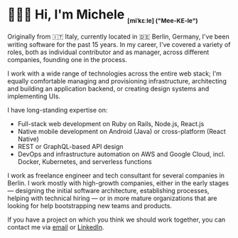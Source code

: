# 👨🏼‍💻 Hi, I'm Michele <sub><sub><sup><sub>[miˈkɛːle] ("Mee-KE-le")</sub></sup></sub></sub>

Originally from 🇮🇹 Italy, currently located in 🇩🇪 Berlin, Germany, I've been writing software for the past 15 years. In my career, I've covered a variety of roles, both as individual contributor and as manager, across different companies, founding one in the process.

I work with a wide range of technologies across the entire web stack; I'm equally comfortable managing and provisioning infrastructure, architecting and building an application backend, or creating design systems and implementing UIs.

I have long-standing expertise on:

- Full-stack web development on Ruby on Rails, Node.js, React.js
- Native mobile development on Android (Java) or cross-platform (React Native)
- REST or GraphQL-based API design
- DevOps and infrastructure automation on AWS and Google Cloud, incl. Docker, Kubernetes, and serverless functions

I work as freelance engineer and tech consultant for several companies in Berlin. I work mostly with high-growth companies, either in the early stages — designing the initial software architecture, establishing processes, helping with technical hiring — or in more mature organizations that are looking for help bootstrapping new teams and products.

If you have a project on which you think we should work together, you can contact me via [email](mailto:michele@piccirillo.io) or [LinkedIn](https://linkedin.com/in/michelepiccirillo/).


<!--
**lordofthelake/lordofthelake** is a ✨ _special_ ✨ repository because its `README.md` (this file) appears on your GitHub profile.

Here are some ideas to get you started:

- 🔭 I’m currently working on ...
- 🌱 I’m currently learning ...
- 👯 I’m looking to collaborate on ...
- 🤔 I’m looking for help with ...
- 💬 Ask me about ...
- 📫 How to reach me: ...
- 😄 Pronouns: ...
- ⚡ Fun fact: ...
-->
